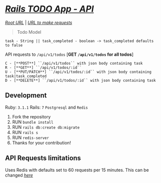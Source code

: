 # *[Rails TODO App - API](https://github.com/qasimabdullah404/todo_api/projects/1)*

*[Root URL](https://rl-todo-api.herokuapp.com/)* | *[URL to make requests](https://rl-todo-api.herokuapp.com/api/v1/todos)*

> Todo Model

``task - String || task_completed - boolean -> task_completed defaults to false``

API requests to ``/api/v1/todos`` [**GET ``/api/v1/todos`` for all todos**]

```
C - [**POST**] ``/api/v1/todos`` with json body containing task
R - [**GET**] ``/api/v1/todos/:id``
U - [**PUT/PATCH**] ``/api/v1/todos/:id`` with json body containing task|task_completed
D - [**DELETE**] ``/api/v1/todos/:id`` with json body containing task
```

## Development
Ruby: `3.1.1` Rails: `7` `Postgresql` and `Redis`

1. Fork the repository
2. RUN `bundle install`
3. RUN `rails db:create db:migrate`
4. RUN `rails s`
5. RUN `redis-server`
6. Thanks for your contribution!

## API Requests limitations
Uses Redis with defaults set to 60 requests per 15 minutes. This can be changed *[here](https://github.com/qasimabdullah404/todo_api/blob/main/config/initializers/throttle.rb#L6-L7)*